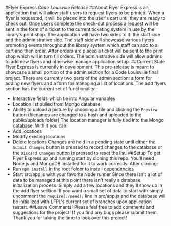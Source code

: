 #Flyer Express
*Code Louisville Release*
##About
Flyer Express is an application that will allow staff users to request flyers to be printed. When a flyer is requested, it will be placed into the user's cart until they are ready to check out. Once users complete the check-out process a request will be sent in the form of a ticket to the current ticketing system in use by the library's print shop.
The application will have two sides to it: the staff side and the administrative side. The staff side will showcase various flyers promoting events throughout the library system which staff can add to a cart and then order. After orders are placed a ticket will be sent to the print shop which will in turn fill orders.
The administrative side will allow admins to add new flyers and otherwise manage application setup.
##Current State
Flyer Express is currently in development. This pre-release is meant to showcase a small portion of the admin section for a Code Louisville final project. There are currently two parts of the admin section: a form for adding new flyers and a form for managing a list of locations.
The add flyers section has the current set of functionality:
- Interactive fields which tie into Angular variables
- Location list pulled from Mongo database
- Ability to upload a picture by choosing a file and clicking the `Preview` button (filenames are changed to a hash and uploaded to the public/uploads folder)
The location manager is fully tied into the Mongo database. With it you can:
- Add locations
- Modify existing locations
- Delete locations
Changes are held in a pending state until either the `Submit Changes` button is pressed to record changes to the database or the `Discard Changes` button is pressed to reset the list.
##Setup
To get Flyer Express up and running start by cloning this repo. You'll need Node.js and MongoDB installed for it to work correctly. After cloning:
- Run `npm install` in the root folder to install dependencies
- Start src/app.js with your favorite Node runner
Since there isn't a lot of data to be managed at this point there isn't really a database initialization process. Simply add a few locations and they'll show up in the add flyer section. If you want a small set of data to start with simply uncomment the `require(./seed);` line in src/app.js and the database will be initialized with LFPL's current set of branches upon application restart.
##Leave Comments!
Please feel free to add comments and suggestions for the project! If you find any bugs please submit them.
Thank you for taking the time to look over this project!